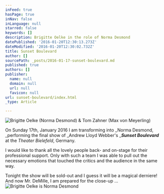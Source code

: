 ```yaml
---
inFeed: true
hasPage: true
inNav: false
inLanguage: null
starred: false
keywords: []
description: Brigitte Oelke in the role of Norma Desmond
datePublished: '2016-01-20T12:30:13.273Z'
dateModified: '2016-01-20T12:30:02.732Z'
title: Sunset Boulevard
author: []
sourcePath: _posts/2016-01-17-sunset-boulevard.md
published: true
authors: []
publisher:
  name: null
  domain: null
  url: null
  favicon: null
url: sunset-boulevard/index.html
_type: Article

---
```

![Brigitte Oelke (Norma Desmond) & Tom Zahner (Max von Meyerling)](https://s3-us-west-2.amazonaws.com/the-grid-img/p/3c3a4c04092a705437ec1712150e7c2c0b70b32b.jpg)

On Sunday 17th, January 2016 I am transforming into _Norma Desmond, _performing the final show of _Andrew Lloyd Webber's __**Sunset Boulevard**_ at the _Theater Bielefeld_, Germany. 

I would like to thank all the lovely people back- and on-stage for their professional support. Only with such a team I was able to pull out the necessary emotions that touched the critics and the audience in the same way.

Tonight the show will be sold-out and I guess it will be a magical derniere! And now Mr. DeMille, I am prepared for the close-up ...
![Brigitte Oelke is Norma Desmond](https://s3-us-west-2.amazonaws.com/the-grid-img/p/55a46e534351dbc7791eb1fd16be2f7f4151d443.jpg)